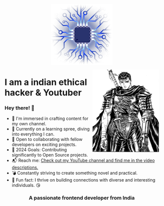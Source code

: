 <!-- https://github.com/hackerx0007/Programming-Notes/blob/main/Images/pngwing.com%20(13).png

https://github.com/hackerx0007/Programming-Notes/blob/main/Images/pngwing.com%20(15).png -->


<p align="center">
    <img align="center" src="https://github.com/hackerx0007/Programming-Notes/blob/main/Images/pngwing.com%20(15).png" width="200" />
</p>


<img align="right" height="270px" alt="GIF" src="https://github.com/hackerx0007/Programming-Notes/blob/main/Images/pngwing.com%20(13).png" />

# I am a indian ethical hacker & Youtuber
### Hey there! 👋

- 🔭 I'm immersed in crafting content for my own channel.
- 🌱 Currently on a learning spree, diving into everything I can.
- 👯 Open to collaborating with fellow developers on exciting projects.
- 🚀 2024 Goals: Contributing significantly to Open Source projects.
- 📬 Reach me: [Check out my YouTube channel and find me in the video descriptions.](https://www.youtube.com/@CYB3R__KIN)
- 💣 Constantly striving to create something novel and practical.
- 🎉 Fun fact: I thrive on building connections with diverse and interesting individuals. 😘



<h3 align="center">A passionate frontend developer from India</h3>
